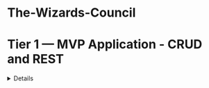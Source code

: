 # The-Wizards-Council

# Tier 1 — MVP Application - CRUD and REST 
<details>
* As a User, I want to read entries from the database 
* As a User, I want to add entries to the database 
* As a User, I want to delete entries from the database 
* As a User, I want to edit entries in the database 
* As a User, I expect to do all of the above by accessing RESTful routes 
* As a User, I want to log in to a deployed app. Reference the Deployment section for instructions. 
</>
# <i class="ri-git-repository-fill"></i> Tier 2 - Login, Hashing
* As a User, I want to be able to log in to my API
* As a User, I want any passwords saved to be hashed and salted before saved to the database (note: If you use OAuth, you might not even store passwords at all!)

# <i class="ri-git-repository-fill"></i>  Tier 3 - Register
* As a potential User, I want to be able to sign up for the API
* As a signed-up User, I want to be granted authorization to access the API

# <i class="ri-git-repository-fill"></i>  Tier 4 - Authorization

* As a User, I want my API protected from unauthorized Users
* As an unauthorized User, I want a helpful message telling me I do not have access to the API
* (optional, but recommended): As a user, I want to receive a helpful error message anytime there is a problem with the request (i.e. error handling middleware)
* As a User, I expect not to be able to create new entities without first logging in / authenticating in some way (token/session)
* As a User, I want my data to only be accessible by myself
* As a User, I want my data to only be editable/deletable by myself

# <i class="ri-git-repository-fill"></i>  Tier 5 - Associated Data

In addition to the Tier 1 MVP criteria…
As a User, I want to be able to read a single entry
As a User requesting a single entry, I want to see the associated user info and other associated data. For example, if your API is a concert, instead If just the concert, I want to see who created the concert entry, as well as the associated location data, artist info, and attendees coming to the event.

# Tier 6 - Admin vs User

As an Admin, I want to have a special super-user account type that allows access to content Users don’t have access to
As a basic User, when requesting a list of all entries, I expect to only see my own entries (not entries of other users)
As an Admin, when requesting a list of all entries, I expect to be able to see all entries, regardless of user/owner
As an Admin, I want to be able to edit other users’ information via the API
As an Admin, I want to be able to delete or edit any entity, regardless of user/owner

# Bonus Goals

* Bonus Goal 1: Front End Login


As a User, I want to be able to use a client-side form to Log in/out of my application.
As a User, I want to be able to sign up using a client-side form.
This could be via a traditional web form, or more preferably, with a React app.

* Bonus Goal 2: Seed

As a Developer cloning the repo for the first time, I want to be able to run a seed command and have the database populated with data.
As a Developer, I want multiple users to be seeded to the database

* Bonus Goal 3: Testing

As a Developer, I want to be able to run a test commend (such as npm test or the command specific to your technology/project) and have all my tests run.
As a Developer, I want to know if my new code has broken anything (passing tests means it theoretically didn’t)

* Bonus Goal 4: Continuous Integration

As a Developer, I want the tests to run each time I open a PR to the main branch. 
As a Developer, I want failing tests to block a merge to main
Note: GitHub Actions or TravisCI are each great options for this.

* Bonus Goal 5: Pagination

As a Developer, I want to see many (Hundreds? Thousands?) entries seeded to use in testing. (Use an external package like faker to generate the data)
As a User requesting all entries, I want to receive paginated data (10 results instead of 5K)
As a User requesting all entries, I want to be able to request the next “page” or set of data
As a User requesting all entries, I want to be able to edit the page size (10 results at a time vs 50 or other amount)

* Bonus Goal 6: External API Automation

You could integrate external API for cool and fun functionality.  Feel free to let your imagination soar!  But here are a couple examples:
Intermediate - As a User signing up, I want to receive an email confirmation upon registration.  Use something like SendGrid - (100 free emails per day)
Advanced - As an Admin, I want to receive a daily email report with data about my entities (inventory value, daily throughput, etc).  I expect the report to come in at the same time every day.  You could achieve this by creating an interval-based Cron Job, running on a serverless host like Google Cloud or AWS Lambda.

* Bonus Goal 7: Front End Application

Heads-up, this is a big one!
Beyond just login…
As a User, I want to access, create, edit, and delete my data all from a front-end GUI application.
As a returning user, I want to be automatically logged in, instead of having to enter my credentials each time I revisit the application.
As a User, I want my app to be visually stunning
